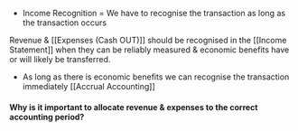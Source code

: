 - Income Recognition = We have to recognise the transaction as long as the transaction occurs

Revenue & [[Expenses (Cash OUT)]] should be recognised in the [[Income Statement]] when they can be reliably measured & economic benefits have or will likely be transferred.
- As long as there is economic benefits we can recognise the transaction immediately
	[[Accrual Accounting]]
#### Why is it important to allocate revenue & expenses to the correct accounting period?